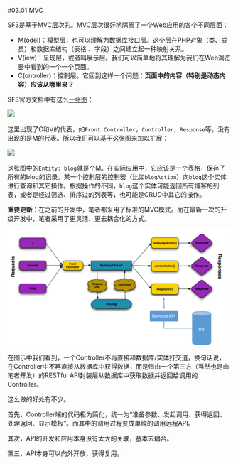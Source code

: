 #03.01 MVC

SF3是基于MVC层次的。MVC层次很好地隔离了一个Web应用的各个不同层面：

* M(odel)：模型层，也可以理解为数据库接口层。这个层在PHP对象（类、成员）和数据库结构（表格 、字段）之间建立起一种映射关系。
* V(iew)：呈现层，或者叫展示层。我们可以简单地将其理解为我们在Web浏览器中看到的一个一个页面。
* C(ontroller)：控制层。它回到这样一个问题：**页面中的内容（特别是动态内容）应该从哪里来？**

SF3官方文档中有这么[一张图](http://symfony.com/doc/current/book/http_fundamentals.html)：

![](img/3.1-1.png)

这里出现了C和V的代表，如`Front Controller`，`Controller`，`Response`等。没有出现的是M的代表。所以我们可以基于这张图来加以扩展：

![](img/3.1-2.png)

这张图中的`Entity: blog`就是个M。在实际应用中，它应该是一个表格，保存了所有的blog的记录。某一个控制层的控制器（比如`blogAction`）向`blog`这个实体进行查询和其它操作。根据操作的不同，`blog`这个实体可能返回所有博客的列表，或者是经过筛选、排序过的列表等，也可能是CRUD中其它的操作。

**重要更新**：在之前的开发中，笔者都采用了标准的MVC模式。而在最新一次的升级开发中，笔者采用了更灵活、更去耦合化的方式。

![](img/3.1-3.png)

在图示中我们看到，一个Controller不再直接和数据库/实体打交道，换句话说，在Controller中不再直接从数据库中获得数据，而是借由一个第三方（当然也是由笔者开发）的RESTful API封装层从数据库中获取数据并返回给调用的Controller。

这么做的好处有不少。

首先，Controller端的代码极为简化，统一为“准备参数、发起调用、获得返回、处理返回、显示模板”。而其中的调用过程变成单纯的调用远程API。

其次，API的开发和应用本身没有太大的关联，基本去耦合。

第三，API本身可以向外开放，获得复用。

